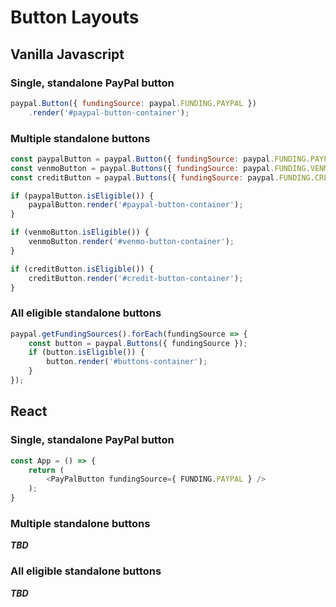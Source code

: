 # Button Layouts

## Vanilla Javascript

### Single, standalone PayPal button

```javascript
paypal.Button({ fundingSource: paypal.FUNDING.PAYPAL })
    .render('#paypal-button-container');
```

### Multiple standalone buttons

```javascript
const paypalButton = paypal.Button({ fundingSource: paypal.FUNDING.PAYPAL });
const venmoButton = paypal.Buttons({ fundingSource: paypal.FUNDING.VENMO });
const creditButton = paypal.Buttons({ fundingSource: paypal.FUNDING.CREDIT });

if (paypalButton.isEligible()) {
    paypalButton.render('#paypal-button-container');
}

if (venmoButton.isEligible()) {
    venmoButton.render('#venmo-button-container');
}

if (creditButton.isEligible()) {
    creditButton.render('#credit-button-container');
}
```

### All eligible standalone buttons

```javascript
paypal.getFundingSources().forEach(fundingSource => {
    const button = paypal.Buttons({ fundingSource });
    if (button.isEligible()) {
        button.render('#buttons-container');
    }
});
```

## React

### Single, standalone PayPal button

```javascript
const App = () => {
    return (
        <PayPalButton fundingSource={ FUNDING.PAYPAL } />
    );
}
```

### Multiple standalone buttons

___TBD___

### All eligible standalone buttons

___TBD___
